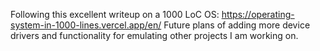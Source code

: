 Following this excellent writeup on a 1000 LoC OS: https://operating-system-in-1000-lines.vercel.app/en/
Future plans of adding more device drivers and functionality for emulating other projects I am working on.
